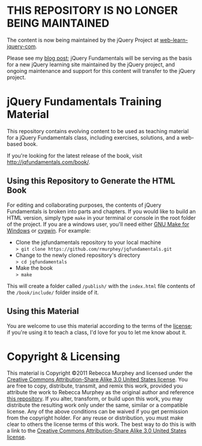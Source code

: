 # THIS REPOSITORY IS NO LONGER BEING MAINTAINED

The content is now being maintained by the jQuery Project at [web-learn-jquery-com](https://github.com/jquery/web-learn-jquery-com).

Please see my [blog
post](http://blog.rebeccamurphey.com/the-future-of-jquery-fundamentals-and-a-confe);
jQuery Fundamentals will be serving as the basis for a new jQuery learning site
maintained by the jQuery project, and ongoing maintenance and support for this
content will transfer to the jQuery project. 

# jQuery Fundamentals Training Material #

This repository contains evolving content to be used as teaching material for a
jQuery Fundamentals class, including exercises, solutions, and a web-based
book.

If you're looking for the latest release of the book, visit
<http://jqfundamentals.com/book/>.

## Using this Repository to Generate the HTML Book ##

For editing and collaborating purposes, the contents of jQuery Fundamentals is
broken into parts and chapters. If you would like to build an HTML version,
simply type `make` in your terminal or console in the root folder of the
project. If you are a windows user, you'll need either [GNU Make for
Windows](http://gnuwin32.sourceforge.net/packages/make.htm) or
[cygwin](http://cygwin.com/). For example:

- Clone the jqfundamentals repository to your local machine<br>
`> git clone https://github.com/rmurphey/jqfundamentals.git`
- Change to the newly cloned repository's directory<br>
`> cd jqfundamentals`
- Make the book<br>
`> make`

This will create a folder called `/publish/` with the `index.html` file
contents of the `/book/include/` folder inside of it.

## Using this Material ##

You are welcome to use this material according to the terms of the
[license](http://creativecommons.org/licenses/by-sa/3.0/us/); if
you're using it to teach a class, I'd love for you to let me know about it.

# Copyright & Licensing #

This material is Copyright &copy;2011 Rebecca Murphey and licensed under the
[Creative Commons Attribution-Share Alike 3.0 United States
license](http://creativecommons.org/licenses/by-sa/3.0/us/). You are free to
copy, distribute, transmit, and remix this work, provided you attribute the
work to Rebecca Murphey as the original author and reference [this
repository](http://github.com/rmurphey/jqfundamentals). If you alter,
transform, or build upon this work, you may distribute the resulting work only
under the same, similar or a compatible license. Any of the above conditions
can be waived if you get permission from the copyright holder. For any reuse or
distribution, you must make clear to others the license terms of this work. The
best way to do this is with a link to the [Creative Commons Attribution-Share
Alike 3.0 United States
license](http://creativecommons.org/licenses/by-sa/3.0/us/).
